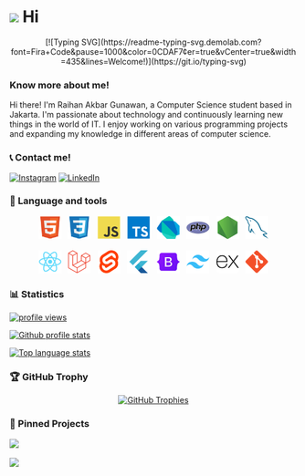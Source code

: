 <h1 align="left">
<img src="https://raw.githubusercontent.com/MartinHeinz/MartinHeinz/master/wave.gif" width="30px" />&nbsp;Hi
</h1>

<div align="center">
  [![Typing SVG](https://readme-typing-svg.demolab.com?font=Fira+Code&pause=1000&color=0CDAF7&center=true&vCenter=true&width=435&lines=Welcome!)](https://git.io/typing-svg)
</div>

### Know more about me!

<p>
Hi there! I'm Raihan Akbar Gunawan, a Computer Science student based in Jakarta. I'm passionate about technology and continuously learning new things in the world of IT. I enjoy working on various programming projects and expanding my knowledge in different areas of computer science.
</p>

### 📞 Contact me!

[![Instagram](https://img.shields.io/badge/Instagram-purple?style=flat-square&logo=instagram&logoColor=white)](https://www.instagram.com/rhankbrguw_/#)
[![LinkedIn](https://img.shields.io/badge/LinkedIn-blue?style=flat-square&logo=linkedin&logoColor=white)](https://www.linkedin.com/in/raihan-akbar-2b5820334/)

### 🧰 Language and tools

<div align="center">
  <img alt="HTML5" src="https://raw.githubusercontent.com/devicons/devicon/master/icons/html5/html5-original.svg" height="40" />
  &nbsp;
  <img alt="CSS3" src="https://raw.githubusercontent.com/devicons/devicon/master/icons/css3/css3-original.svg" height="40" />
  &nbsp;
  <img alt="JavaScript" src="https://raw.githubusercontent.com/devicons/devicon/master/icons/javascript/javascript-original.svg" height="40" />
  &nbsp;
  <img alt="TypeScript" src="https://raw.githubusercontent.com/devicons/devicon/master/icons/typescript/typescript-original.svg" height="40" />
  &nbsp;
  <img alt="Dart" src="https://raw.githubusercontent.com/devicons/devicon/master/icons/dart/dart-original.svg" height="40" />
  &nbsp;
  <img alt="PHP" src="https://raw.githubusercontent.com/devicons/devicon/master/icons/php/php-original.svg" height="40" />
  &nbsp;
  <img alt="Node.js" src="https://raw.githubusercontent.com/devicons/devicon/master/icons/nodejs/nodejs-original.svg" height="40" />
  &nbsp;
  <img alt="MySQL" src="https://raw.githubusercontent.com/devicons/devicon/master/icons/mysql/mysql-original.svg" height="40" />
</div>
<br />
<div align="center">
  <img alt="React" src="https://raw.githubusercontent.com/devicons/devicon/master/icons/react/react-original.svg" height="40" />
  &nbsp;
  <img alt="Laravel" src="https://raw.githubusercontent.com/devicons/devicon/master/icons/laravel/laravel-original.svg" height="40" />
  &nbsp;
  <img alt="Svelte" src="https://raw.githubusercontent.com/devicons/devicon/master/icons/svelte/svelte-original.svg" height="40" />
  &nbsp;
  <img alt="Flutter" src="https://raw.githubusercontent.com/devicons/devicon/master/icons/flutter/flutter-original.svg" height="40" />
  &nbsp;
  <img alt="Bootstrap" src="https://raw.githubusercontent.com/devicons/devicon/master/icons/bootstrap/bootstrap-original.svg" height="40" />
  &nbsp;
  <img alt="Tailwind CSS" src="https://raw.githubusercontent.com/devicons/devicon/develop/icons/tailwindcss/tailwindcss-original.svg" height="40" />
  &nbsp;
  <img alt="Express.js" style="background-color: white; border-radius: 6px;" src="https://raw.githubusercontent.com/devicons/devicon/master/icons/express/express-original.svg" height="40" />
  &nbsp;
  <img alt="Git" src="https://raw.githubusercontent.com/devicons/devicon/master/icons/git/git-original.svg" height="40" />
</div>

### 📊 Statistics

<p align="left">
  <a href="https://github.com/samaele13">
    <img src="https://komarev.com/ghpvc/?username=samaele13&label=Profile%20views&color=0e75b6&style=flat" alt="profile views" />
  </a>
</p>
<p align="left">
  <a href="https://github.com/samaele13">
    <img src="https://github-readme-stats.vercel.app/api?username=samaele13&show_icons=true&locale=en&theme=shades-of-purple" alt="Github profile stats" />
  </a>
</p>
<p align="left">
  <a href="https://github.com/samaele13">
    <img src="https://github-readme-stats.vercel.app/api/top-langs?username=samaele13&show_icons=true&locale=en&layout=compact&theme=shades-of-purple" alt="Top language stats" />
  </a>
</p>

### 🏆 GitHub Trophy

<p align="center">
  <a href="https://github.com/samaele13">
    <img src="https://github-profile-trophy.vercel.app/?username=samaele13&theme=dracula&margin-w=10&no-frame=true" alt="GitHub Trophies" />
  </a>
</p>

### 📌 Pinned Projects

<p align="left">
  <a href="https://github.com/Samaele13/rumah-kosim-sveltekit"><img src="https://github-readme-stats.vercel.app/api/pin/?username=Samaele13&repo=rumah-kosim-sveltekit&theme=shades-of-purple" /></a>
</p>
<p align="left">
  <a href="https://github.com/Samaele13/el-ngadu"><img src="https://github-readme-stats.vercel.app/api/pin/?username=Samaele13&repo=el-ngadu&theme=shades-of-purple" /></a>
</p>
